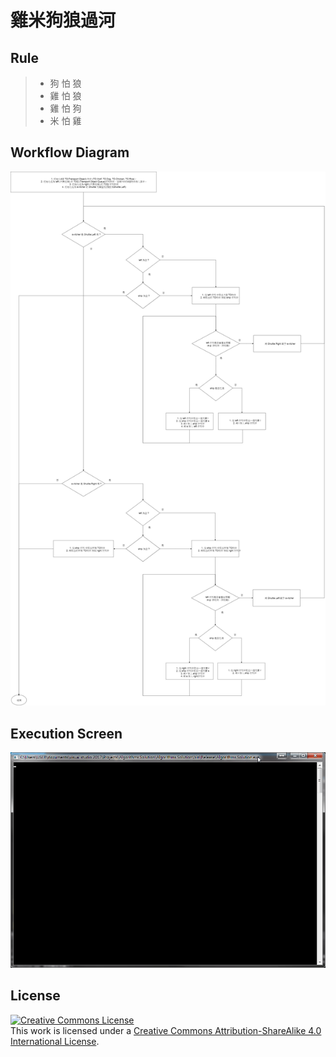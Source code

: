 ﻿# 雞米狗狼過河

## Rule
> - 狗 怕 狼
> - 雞 怕 狼
> - 雞 怕 狗
> - 米 怕 雞

## Workflow Diagram
![Workflow Diagram](https://github.com/0x0001F36D/Algorithms.Solution/blob/master/Algorithms.Solution/Homework/Midterm%20Exam/Workflow%20Diagram.png)

## Execution Screen
![Workflow Diagram](https://github.com/0x0001F36D/Algorithms.Solution/blob/master/Algorithms.Solution/Homework/Midterm%20Exam/runtime.gif)


## License
<a rel="license" href="http://creativecommons.org/licenses/by-sa/4.0/"><img alt="Creative Commons License" style="border-width:0" src="https://i.creativecommons.org/l/by-sa/4.0/88x31.png" /></a><br />This work is licensed under a <a rel="license" href="http://creativecommons.org/licenses/by-sa/4.0/">Creative Commons Attribution-ShareAlike 4.0 International License</a>.